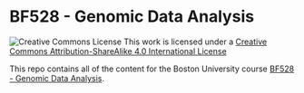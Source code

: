 # BF528 - Genomic Data Analysis

![Creative Commons License](https://i.creativecommons.org/l/by-sa/4.0/88x31.png)
This work is licensed under a [Creative Commons Attribution-ShareAlike 4.0 International License](http://creativecommons.org/licenses/by-sa/4.0/)

This repo contains all of the content for the Boston University course
[BF528 - Genomic Data Analysis](https://bu-bioinfo.github.io/bf528).
